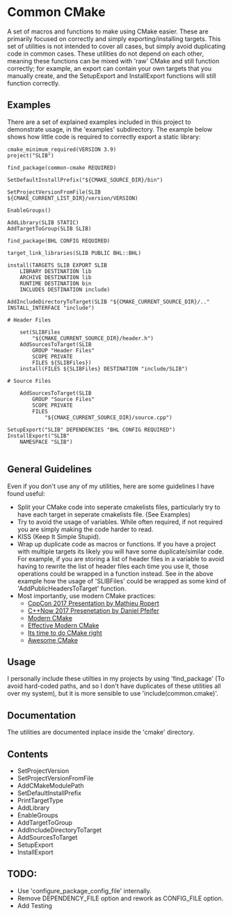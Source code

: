 # Common CMake
A set of macros and functions to make using CMake easier. These are primarily focused on correctly and simply exporting/installing targets. This set of utilities is not intended to cover all cases, but simply avoid duplicating code in common cases. These utilities do not depend on each other, meaning these functions can be mixed with 'raw' CMake and still function correctly; for example, an export can contain your own targets that you manually create, and the SetupExport and InstallExport functions will still function correctly.

## Examples

There are a set of explained examples included in this project to demonstrate usage, in the 'examples' subdirectory. The example below shows how little code is required to correctly export a static library:

```
cmake_minimum_required(VERSION 3.9)
project("SLIB")

find_package(common-cmake REQUIRED)

SetDefaultInstallPrefix("${CMAKE_SOURCE_DIR}/bin")

SetProjectVersionFromFile(SLIB ${CMAKE_CURRENT_LIST_DIR}/version/VERSION)

EnableGroups()

AddLibrary(SLIB STATIC)
AddTargetToGroup(SLIB SLIB)

find_package(BHL CONFIG REQUIRED)

target_link_libraries(SLIB PUBLIC BHL::BHL)

install(TARGETS SLIB EXPORT SLIB
	LIBRARY DESTINATION lib
	ARCHIVE DESTINATION lib
	RUNTIME DESTINATION bin
	INCLUDES DESTINATION include)

AddIncludeDirectoryToTarget(SLIB "${CMAKE_CURRENT_SOURCE_DIR}/.." INSTALL_INTERFACE "include")

# Header Files

	set(SLIBFiles
		"${CMAKE_CURRENT_SOURCE_DIR}/header.h")
	AddSourcesToTarget(SLIB
		GROUP "Header Files"
		SCOPE PRIVATE
		FILES ${SLIBFiles})
	install(FILES ${SLIBFiles} DESTINATION "include/SLIB")
	
# Source Files

	AddSourcesToTarget(SLIB
		GROUP "Source Files"
		SCOPE PRIVATE
		FILES
			"${CMAKE_CURRENT_SOURCE_DIR}/source.cpp")
			
SetupExport("SLIB" DEPENDENCIES "BHL CONFIG REQUIRED")
InstallExport("SLIB"
	NAMESPACE "SLIB")
			
```
			
## General Guidelines

Even if you don't use any of my utilities, here are some guidelines I have found useful:

- Split your CMake code into seperate cmakelists files, particularly try to have each target in seperate cmakelists file. (See Examples)
- Try to avoid the usage of variables. While often required, if not required you are simply making the code harder to read.
- KISS (Keep It Simple Stupid).
- Wrap up duplicate code as macros or functions. If you have a project with multiple targets its likely you will have some duplicate/similar code. For example, if you are storing a list of header files in a variable to avoid having to rewrite the list of header files each time you use it, those operations could be wrapped in a function instead. See in the above example how the usage of 'SLIBFiles' could be wrapped as some kind of 'AddPublicHeadersToTarget' function.
- Most importantly, use modern CMake practices:
	- [CppCon 2017 Presentation by Mathieu Ropert](https://www.youtube.com/watch?v=eC9-iRN2b04)
	- [C++Now 2017 Presenetation by Daniel Pfeifer](https://www.youtube.com/watch?v=bsXLMQ6WgIk)
	- [Modern CMake](https://cliutils.gitlab.io/modern-cmake/)
	- [Effective Modern CMake](https://gist.github.com/mbinna/c61dbb39bca0e4fb7d1f73b0d66a4fd1)
	- [Its time to do CMake right](https://pabloariasal.github.io/2018/02/19/its-time-to-do-cmake-right/)
	- [Awesome CMake](https://github.com/onqtam/awesome-cmake)
	
## Usage

I personally include these utilties in my projects by using 'find_package' (To avoid hard-coded paths, and so I don't have duplicates of these utilities all over my system), but it is more sensible to use 'include(common.cmake)'.

## Documentation

The utilities are documented inplace inside the 'cmake' directory.

## Contents

- SetProjectVersion
- SetProjectVersionFromFile
- AddCMakeModulePath
- SetDefaultInstallPrefix
- PrintTargetType
- AddLibrary
- EnableGroups
- AddTargetToGroup
- AddIncludeDirectoryToTarget
- AddSourcesToTarget
- SetupExport
- InstallExport

## TODO:

- Use 'configure_package_config_file' internally.
- Remove DEPENDENCY_FILE option and rework as CONFIG_FILE option.
- Add Testing